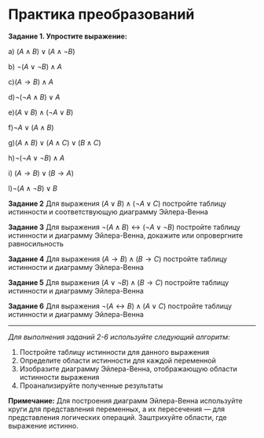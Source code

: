 # **Практика преобразований**

**Задание 1. Упростите выражение:**

a) $(A \land B) \lor (A \land \neg B)$

b) $\neg(A \lor \neg B) \land A$

c)$(A \rightarrow B) \land A$

d)$\neg(\neg A \land B) \lor A$

e)$(A \lor B) \land (\neg A \lor B)$

f)$\neg A \lor (A \land B)$

g)$(A \land B) \lor (A \land C) \lor (B \land C)$

h)$\neg(\neg A \lor \neg B) \land A$

i) $(A \rightarrow B) \lor (B \rightarrow A)$

l)$\neg(A \land \neg B) \lor B$

**Задание 2** Для выражения $(A \lor B) \land (\neg A \lor C)$ постройте таблицу истинности и соответствующую диаграмму Эйлера-Венна

**Задание 3** Для выражения $\neg(A \land B) \leftrightarrow (\neg A \lor \neg B)$ постройте таблицу истинности и диаграмму Эйлера-Венна, докажите или опровергните равносильность

**Задание 4** Для выражения $(A \rightarrow B) \land (B \rightarrow C)$ постройте таблицу истинности и диаграмму Эйлера-Венна

**Задание 5** Для выражения $(A \lor \neg B) \land (B \rightarrow C)$ постройте таблицу истинности и диаграмму Эйлера-Венна

**Задание 6** Для выражения $\neg(A \leftrightarrow B) \land (A \lor C)$ постройте таблицу истинности и диаграмму Эйлера-Венна

---

*Для выполнения заданий 2-6 используйте следующий алгоритм:*
1. Постройте таблицу истинности для данного выражения
2. Определите области истинности для каждой переменной
3. Изобразите диаграмму Эйлера-Венна, отображающую области истинности выражения
4. Проанализируйте полученные результаты

**Примечание:** Для построения диаграмм Эйлера-Венна используйте круги для представления переменных, а их пересечения — для представления логических операций. Заштрихуйте области, где выражение истинно.